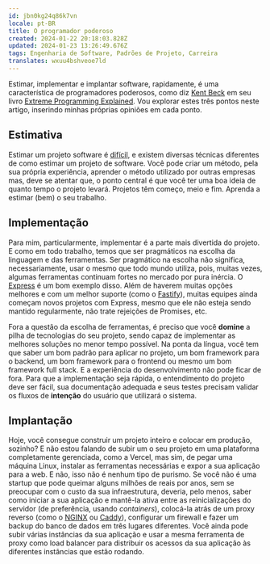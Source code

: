 ```yaml
---
id: jbn0kg24q86k7vn
locale: pt-BR
title: O programador poderoso
created: 2024-01-22 20:18:03.828Z
updated: 2024-01-23 13:26:49.676Z
tags: Engenharia de Software, Padrões de Projeto, Carreira
translates: wxuu4bshveoe7ld
---
```

Estimar, implementar e implantar software, rapidamente, é uma característica de programadores poderosos, como diz [Kent Beck](https://www.kentbeck.com/) em seu livro [Extreme Programming Explained](https://www.oreilly.com/library/view/extreme-programming-explained/0201616416/). Vou explorar estes três pontos neste artigo, inserindo minhas próprias opiniões em cada ponto.

## Estimativa

Estimar um projeto software é [difícil](https://jacobian.org/2021/may/20/estimation/), e existem diversas técnicas diferentes de como estimar um projeto de software. Você pode criar um método, pela sua própria experiência, aprender o método utilizado por outras empresas mas, deve se atentar que, o ponto central é que você ter uma boa ideia de quanto tempo o projeto levará. Projetos têm começo, meio e fim. Aprenda a estimar (bem) o seu trabalho.

## Implementação

Para mim, particularmente, implementar é a parte mais divertida do projeto. E como em todo trabalho, temos que ser pragmáticos na escolha da linguagem e das ferramentas. Ser pragmático na escolha não significa, necessariamente, usar o mesmo que todo mundo utiliza, pois, muitas vezes, algumas ferramentas continuam fortes no mercado por pura inércia. O [Express](https://expressjs.com/) é um bom exemplo disso. Além de haverem muitas opções melhores e com um melhor suporte (como o [Fastify](https://fastify.dev/)), muitas equipes ainda começam novos projetos com Express, mesmo que ele não esteja sendo mantido regularmente, não trate rejeições de Promises, etc.

Fora a questão da escolha de ferramentas, é preciso que você **domine** a pilha de tecnologias do seu projeto, sendo capaz de implementar as melhores soluções no menor tempo possível. Na ponta da língua, você tem que saber um bom padrão para aplicar no projeto, um bom framework para o backend, um bom framework para o frontend ou mesmo um bom framework full stack. E a experiência do desenvolvimento não pode ficar de fora. Para que a implementação seja rápida, o entendimento do projeto deve ser fácil, sua documentação adequada e seus testes precisam validar os fluxos de **intenção** do usuário que utilizará o sistema.

## Implantação

Hoje, você consegue construir um projeto inteiro e colocar em produção, sozinho? E não estou falando de subir um o seu projeto em uma plataforma completamente gerenciada, como a Vercel, mas sim, de pegar uma máquina Linux, instalar as ferramentas necessárias e expor a sua aplicação para a web. E não, isso não é nenhum tipo de purismo. Se você não é uma startup que pode queimar alguns milhões de reais por anos, sem se preocupar com o custo da sua infraestrutura, deveria, pelo menos, saber como iniciar a sua aplicação e mantê-la ativa entre as reinicializações do servidor (de preferência, usando *containers*), colocá-la atrás de um proxy reverso (como o [NGINX](https://www.nginx.com/) ou [Caddy](https://caddyserver.com/)), configurar um firewall e fazer um backup do banco de dados em três lugares diferentes. Você ainda pode subir várias instâncias da sua aplicação e usar a mesma ferramenta de proxy como load balancer para distribuir os acessos da sua aplicação às diferentes instâncias que estão rodando.
